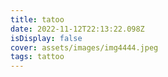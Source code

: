 ```yaml
---
title: tatoo
date: 2022-11-12T22:13:22.098Z
isDisplay: false
cover: assets/images/img4444.jpeg
tags: tattoo
---
```

